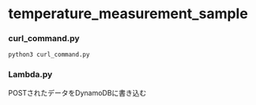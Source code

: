 # temperature_measurement_sample
### curl_command.py
```
python3 curl_command.py
```
### Lambda.py
POSTされたデータをDynamoDBに書き込む
